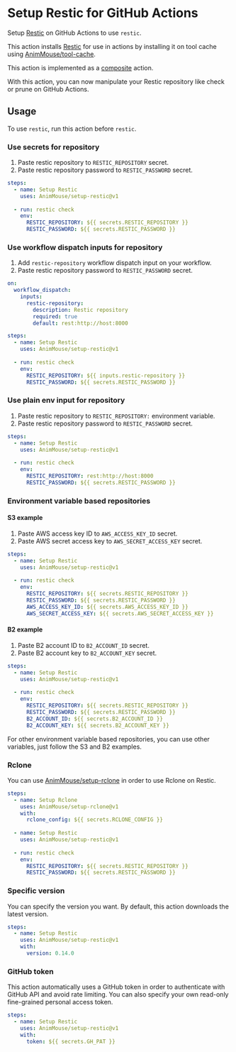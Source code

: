 # Setup Restic for GitHub Actions
Setup [Restic](https://restic.net) on GitHub Actions to use `restic`.

This action installs [Restic](https://restic.net) for use in actions by installing it on tool cache using [AnimMouse/tool-cache](https://github.com/AnimMouse/tool-cache).

This action is implemented as a [composite](https://docs.github.com/en/actions/creating-actions/creating-a-composite-action) action.

With this action, you can now manipulate your Restic repository like check or prune on GitHub Actions.

## Usage
To use `restic`, run this action before `restic`.

### Use secrets for repository
1. Paste restic repository to `RESTIC_REPOSITORY` secret.
2. Paste restic repository password to `RESTIC_PASSWORD` secret.

```yaml
steps:
  - name: Setup Restic
    uses: AnimMouse/setup-restic@v1
    
  - run: restic check
    env:
      RESTIC_REPOSITORY: ${{ secrets.RESTIC_REPOSITORY }}
      RESTIC_PASSWORD: ${{ secrets.RESTIC_PASSWORD }}
```

### Use workflow dispatch inputs for repository
1. Add `restic-repository` workflow dispatch input on your workflow.
2. Paste restic repository password to `RESTIC_PASSWORD` secret.

```yaml
on:
  workflow_dispatch:
    inputs:
      restic-repository:
        description: Restic repository
        required: true
        default: rest:http://host:8000
```
```yaml
steps:
  - name: Setup Restic
    uses: AnimMouse/setup-restic@v1
    
  - run: restic check
    env:
      RESTIC_REPOSITORY: ${{ inputs.restic-repository }}
      RESTIC_PASSWORD: ${{ secrets.RESTIC_PASSWORD }}
```

### Use plain env input for repository
1. Paste restic repository to `RESTIC_REPOSITORY:` environment variable.
2. Paste restic repository password to `RESTIC_PASSWORD` secret.

```yaml
steps:
  - name: Setup Restic
    uses: AnimMouse/setup-restic@v1
    
  - run: restic check
    env:
      RESTIC_REPOSITORY: rest:http://host:8000
      RESTIC_PASSWORD: ${{ secrets.RESTIC_PASSWORD }}
```

### Environment variable based repositories
#### S3 example
1. Paste AWS access key ID to `AWS_ACCESS_KEY_ID` secret.
2. Paste AWS secret access key to `AWS_SECRET_ACCESS_KEY` secret.

```yaml
steps:
  - name: Setup Restic
    uses: AnimMouse/setup-restic@v1
    
  - run: restic check
    env:
      RESTIC_REPOSITORY: ${{ secrets.RESTIC_REPOSITORY }}
      RESTIC_PASSWORD: ${{ secrets.RESTIC_PASSWORD }}
      AWS_ACCESS_KEY_ID: ${{ secrets.AWS_ACCESS_KEY_ID }}
      AWS_SECRET_ACCESS_KEY: ${{ secrets.AWS_SECRET_ACCESS_KEY }}
```

#### B2 example
1. Paste B2 account ID to `B2_ACCOUNT_ID` secret.
2. Paste B2 account key to `B2_ACCOUNT_KEY` secret.

```yaml
steps:
  - name: Setup Restic
    uses: AnimMouse/setup-restic@v1
    
  - run: restic check
    env:
      RESTIC_REPOSITORY: ${{ secrets.RESTIC_REPOSITORY }}
      RESTIC_PASSWORD: ${{ secrets.RESTIC_PASSWORD }}
      B2_ACCOUNT_ID: ${{ secrets.B2_ACCOUNT_ID }}
      B2_ACCOUNT_KEY: ${{ secrets.B2_ACCOUNT_KEY }}
```

For other environment variable based repositories, you can use other variables, just follow the S3 and B2 examples.

### Rclone
You can use [AnimMouse/setup-rclone](https://github.com/AnimMouse/setup-rclone) in order to use Rclone on Restic.

```yaml
steps:
  - name: Setup Rclone
    uses: AnimMouse/setup-rclone@v1
    with:
      rclone_config: ${{ secrets.RCLONE_CONFIG }}
      
  - name: Setup Restic
    uses: AnimMouse/setup-restic@v1
    
  - run: restic check
    env:
      RESTIC_REPOSITORY: ${{ secrets.RESTIC_REPOSITORY }}
      RESTIC_PASSWORD: ${{ secrets.RESTIC_PASSWORD }}
```

### Specific version
You can specify the version you want. By default, this action downloads the latest version.

```yaml
steps:
  - name: Setup Restic
    uses: AnimMouse/setup-restic@v1
    with:
      version: 0.14.0
```

### GitHub token
This action automatically uses a GitHub token in order to authenticate with GitHub API and avoid rate limiting. You can also specify your own read-only fine-grained personal access token.

```yaml
steps:
  - name: Setup Restic
    uses: AnimMouse/setup-restic@v1
    with:
      token: ${{ secrets.GH_PAT }}
```